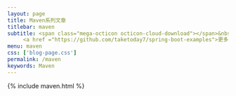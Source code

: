```yaml
---
layout: page
title: Maven系列文章
titlebar: maven
subtitle: <span class="mega-octicon octicon-cloud-download"></span>&nbsp;&nbsp;
     <a href ="https://github.com/taketoday7/spring-boot-examples">更多Maven精选教程，<font color="#EB9439">点我</font>查看！</a><br/>
menu: maven
css: ['blog-page.css']
permalink: /maven
keywords: Maven
---
```


{% include maven.html %}
